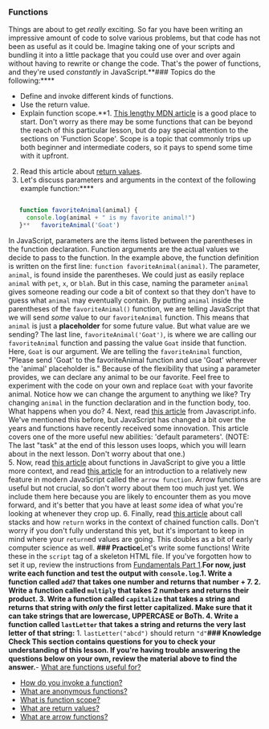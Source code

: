 ### Functions
Things are about to get _really_ exciting. So far you have been writing an impressive amount of code to solve various problems, but that code has not been as useful as it could be. Imagine taking one of your scripts and bundling it into a little package that you could use over and over again without having to rewrite or change the code. That's the power of functions, and they're used _constantly_ in JavaScript.**###  Topics
  do the following:****
- Define and invoke different kinds of functions.
- Use the return value.
- Explain function scope.**1. [This lengthy MDN article](https://developer.mozilla.org/en-US/docs/Learn/JavaScript/Building_blocks/Functions) is a good place to start. Don't worry as there may be some functions that can be beyond the reach of this particular lesson, but do pay special attention to the sections on 'Function Scope'. Scope is a topic that commonly trips up both beginner and intermediate coders, so it pays to spend some time with it upfront.  
2. Read this article about [return values](https://developer.mozilla.org/en-US/docs/Learn/JavaScript/Building_blocks/Return_values).
3. Let's discuss parameters and arguments in the context of the following example function:****   
   
```js

   function favoriteAnimal(animal) {
     console.log(animal + " is my favorite animal!")
   }**   favoriteAnimal('Goat')
   ```
   
   In JavaScript, parameters are the items listed between the parentheses in the function declaration. Function arguments are the actual values we decide to pass to the function. In the example above, the function definition is written on the first line: `function favoriteAnimal(animal)`. The parameter, `animal`, is found inside the parentheses. We could just as easily replace `animal` with `pet`, `x`, or `blah`. But in this case, naming the parameter `animal` gives someone reading our code a bit of context so that they don't have to guess what `animal` may eventually contain. By putting `animal` inside the parentheses of the `favoriteAnimal()` function, we are telling JavaScript that we will send *some* value to our `favoriteAnimal` function. This means that `animal` is just a **placeholder** for some future value. But what value are we sending?
   The last line, `favoriteAnimal('Goat')`, is where we are calling our `favoriteAnimal` function and passing the value `Goat` inside that function. Here, `Goat` is our argument. We are telling the `favoriteAnimal` function, "Please send 'Goat' to the favoriteAnimal function and use 'Goat' wherever the 'animal' placeholder is." Because of the flexibility that using a parameter provides, we can declare any animal to be our favorite. Feel free to experiment with the code on your own and replace `Goat` with your favorite animal. Notice how we can change the argument to anything we like? Try changing `animal` in the function declaration and in the function body, too. What happens when you do?
4. Next, read [this article](http://javascript.info/function-basics) from Javascript.info. We've mentioned this before, but JavaScript has changed a bit over the years and functions have recently received some innovation. This article covers one of the more useful new abilities: 'default parameters'. \(NOTE: The last "task" at the end of this lesson uses loops, which you will learn about in the next lesson.  Don't worry about that one.\)  
5. Now, read [this article](http://javascript.info/function-expressions) about functions in JavaScript to give you a little more context, and read [this article](http://javascript.info/arrow-functions-basics) for an introduction to a relatively new feature in modern JavaScript called the `arrow function`. Arrow functions are useful but not crucial, so don't worry about them too much just yet. We include them here because you are likely to encounter them as you move forward, and it's better that you have at least _some_ idea of what you're looking at whenever they crop up.
6. Finally, read [this article](https://www.javascripttutorial.net/javascript-call-stack/) about call stacks and how `return` works in the context of chained function calls. Don't worry if you don't fully understand this yet, but it's important to keep in mind where your `return`ed values are going. This doubles as a bit of early computer science as well. **### Practice**Let's write some functions!  Write these in the `script` tag of a skeleton HTML file. If you've forgotten how to set it up, review the instructions from [Fundamentals Part 1](https://www.theodinproject.com/courses/foundations/lessons/fundamentals-part-1#practice).**For now, just write each function and test the output with `console.log`.**1. Write a function called `add7` that takes one number and returns that number + 7.
2. Write a function called `multiply` that takes 2 numbers and returns their product.
3. Write a function called `capitalize` that takes a string and returns that string with _only_ the first letter capitalized.  Make sure that it can take strings that are lowercase, UPPERCASE or BoTh.
4. Write a function called `lastLetter` that takes a string and returns the very last letter of that string:****   1. `lastLetter("abcd")` should return `"d"`**### Knowledge Check
This section contains questions for you to check your understanding of this lesson. If you're having trouble answering the questions below on your own, review the material above to find the answer.**- <a class="knowledge-check-link" href="https://developer.mozilla.org/en-US/docs/Learn/JavaScript/Building_blocks/Functions">What are functions useful for?</a>
- <a class="knowledge-check-link" href="https://developer.mozilla.org/en-US/docs/Learn/JavaScript/Building_blocks/Functions#invoking_functions">How do you invoke a function?</a>
- <a class="knowledge-check-link" href="https://developer.mozilla.org/en-US/docs/Learn/JavaScript/Building_blocks/Functions#anonymous_functions_and_arrow_functions">What are anonymous functions?</a>
- <a class="knowledge-check-link" href ="https://developer.mozilla.org/en-US/docs/Learn/JavaScript/Building_blocks/Functions#function_scope_and_conflicts">What is function scope?</a>
- <a class="knowledge-check-link" href="https://developer.mozilla.org/en-US/docs/Learn/JavaScript/Building_blocks/Return_values">What are return values?</a>
- <a class="knowledge-check-link" href="https://javascript.info/arrow-functions-basics">What are arrow functions?</a>
